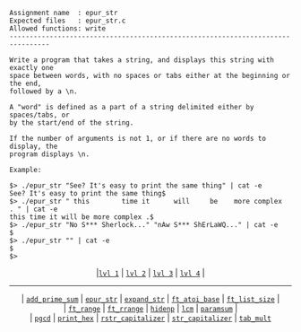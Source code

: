 ```
Assignment name  : epur_str
Expected files   : epur_str.c
Allowed functions: write
--------------------------------------------------------------------------------

Write a program that takes a string, and displays this string with exactly one
space between words, with no spaces or tabs either at the beginning or the end,
followed by a \n.

A "word" is defined as a part of a string delimited either by spaces/tabs, or
by the start/end of the string.

If the number of arguments is not 1, or if there are no words to display, the
program displays \n.

Example:

$> ./epur_str "See? It's easy to print the same thing" | cat -e
See? It's easy to print the same thing$
$> ./epur_str " this        time it      will     be    more complex  . " | cat -e
this time it will be more complex .$
$> ./epur_str "No S*** Sherlock..." "nAw S*** ShErLaWQ..." | cat -e
$
$> ./epur_str "" | cat -e
$
$>
```

<div align="center">
  
|[`lvl 1`](https://github.com/LLuisPP/42-Exams/tree/main/rank02/n1-12/) | [`lvl 2`](https://github.com/LLuisPP/42-Exams/tree/main/rank02/n2-20/) | [`lvl 3`](https://github.com/LLuisPP/42-Exams/tree/main/rank02/n3-15/) | [`lvl 4`](https://github.com/LLuisPP/42-Exams/tree/main/rank02/n4-10/) |

</div>

***

<div align="center">

| [`add_prime_sum`](https://github.com/LLuisPP/42-Exams/tree/main/rank02/n3-15/add_prime_sum) | [`epur_str`](https://github.com/LLuisPP/42-Exams/tree/main/rank02/n3-15/epur_str) | [`expand_str`](https://github.com/LLuisPP/42-Exams/tree/main/rank02/n3-15/expand_str) | [`ft_atoi_base`](https://github.com/LLuisPP/42-Exams/tree/main/rank02/n3-15/ft_atoi_base) | [`ft_list_size`](https://github.com/LLuisPP/42-Exams/tree/main/rank02/n3-15/ft_list_size) | <br>
| [`ft_range`](https://github.com/LLuisPP/42-Exams/tree/main/rank02/n3-15/ft_range) | [`ft_rrange`](https://github.com/LLuisPP/42-Exams/tree/main/rank02/n3-15/ft_rrange) | [`hidenp`](https://github.com/LLuisPP/42-Exams/tree/main/rank02/n3-15/hidenp) | [`lcm`](https://github.com/LLuisPP/42-Exams/tree/main/rank02/n3-15/lcm) | [`paramsum`](https://github.com/LLuisPP/42-Exams/tree/main/rank02/n3-15/paramsum) | <br>
| [`pgcd`](https://github.com/LLuisPP/42-Exams/tree/main/rank02/n3-15/pgcd) | [`print_hex`](https://github.com/LLuisPP/42-Exams/tree/main/rank02/n3-15/print_hex) | [`rstr_capitalizer`](https://github.com/LLuisPP/42-Exams/tree/main/rank02/n3-15/rstr_capitalizer) | [`str_capitalizer`](https://github.com/LLuisPP/42-Exams/tree/main/rank02/n3-15/str_capitalizer)
| [`tab_mult`](https://github.com/LLuisPP/42-Exams/tree/main/rank02/n3-15/tab_mult)

</div>